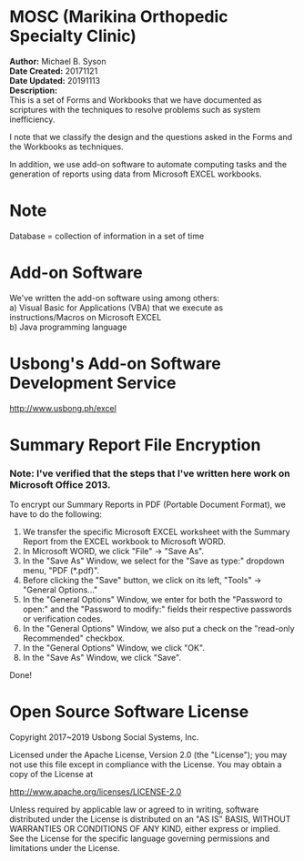 # MOSC (Marikina Orthopedic Specialty Clinic)
<b>Author:</b> Michael B. Syson</br>
<b>Date Created:</b> 20171121</br>
<b>Date Updated:</b> 20191113</br>
<b>Description:</b></br>
This is a set of Forms and Workbooks that we have documented as scriptures with the techniques to resolve problems such as system inefficiency.

I note that we classify the design and the questions asked in the Forms and the Workbooks as techniques.

In addition, we use add-on software to automate computing tasks and the generation of reports using data from Microsoft EXCEL workbooks.</br>

# Note
Database = collection of information in a set of time

# Add-on Software
We've written the add-on software using among others:</br>
a) Visual Basic for Applications (VBA) that we execute as instructions/Macros on Microsoft EXCEL</br>
b) Java programming language

# Usbong's Add-on Software Development Service
http://www.usbong.ph/excel

# Summary Report File Encryption
### Note: I've verified that the steps that I've written here work on Microsoft Office 2013. 
To encrypt our Summary Reports in PDF (Portable Document Format), we have to do the following:</br>
1) We transfer the specific Microsoft EXCEL worksheet with the Summary Report from the EXCEL workbook to Microsoft WORD.</br>
2) In Microsoft WORD, we click "File" -> "Save As".</br>
3) In the "Save As" Window, we select for the "Save as type:" dropdown menu, "PDF (\*.pdf)".</br>
4) Before clicking the "Save" button, we click on its left, "Tools" -> "General Options..."</br>
5) In the "General Options" Window, we enter for both the "Password to open:" and the "Password to modify:" fields their respective passwords or verification codes.</br>
6) In the "General Options" Window, we also put a check on the "read-only Recommended" checkbox.</br>
7) In the "General Options" Window, we click "OK".</br>
8) In the "Save As" Window, we click "Save".</br>

Done!

# Open Source Software License
Copyright 2017~2019 Usbong Social Systems, Inc.

Licensed under the Apache License, Version 2.0 (the "License"); you may not use this file except in compliance with the License. You may obtain a copy of the License at

   http://www.apache.org/licenses/LICENSE-2.0
  
Unless required by applicable law or agreed to in writing, software distributed under the License is distributed on an "AS IS" BASIS, WITHOUT WARRANTIES OR CONDITIONS OF ANY KIND, either express or implied. See the License for the specific language governing permissions and limitations under the License.
